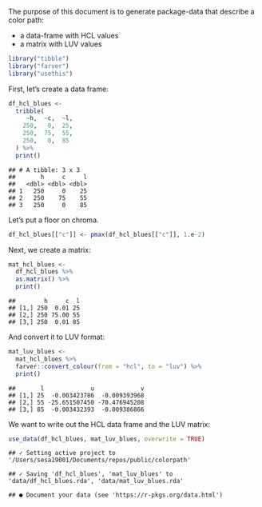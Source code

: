 
The purpose of this document is to generate package-data that describe a
color path:

  - a data-frame with HCL values
  - a matrix with LUV values

<!-- end list -->

``` r
library("tibble")
library("farver")
library("usethis")
```

First, let’s create a data frame:

``` r
df_hcl_blues <- 
  tribble(
     ~h,  ~c,  ~l,
    250,   0,  25,
    250,  75,  55,
    250,   0,  85
  ) %>%
  print()
```

    ## # A tibble: 3 x 3
    ##       h     c     l
    ##   <dbl> <dbl> <dbl>
    ## 1   250     0    25
    ## 2   250    75    55
    ## 3   250     0    85

Let’s put a floor on chroma.

``` r
df_hcl_blues[["c"]] <- pmax(df_hcl_blues[["c"]], 1.e-2)
```

Next, we create a matrix:

``` r
mat_hcl_blues <- 
  df_hcl_blues %>%
  as.matrix() %>% 
  print()
```

    ##        h     c  l
    ## [1,] 250  0.01 25
    ## [2,] 250 75.00 55
    ## [3,] 250  0.01 85

And convert it to LUV format:

``` r
mat_luv_blues <- 
  mat_hcl_blues %>%
  farver::convert_colour(from = "hcl", to = "luv") %>%
  print()
```

    ##       l             u             v
    ## [1,] 25  -0.003423786  -0.009393968
    ## [2,] 55 -25.651507450 -70.476945208
    ## [3,] 85  -0.003432393  -0.009386866

We want to write out the HCL data frame and the LUV matrix:

``` r
use_data(df_hcl_blues, mat_luv_blues, overwrite = TRUE)
```

    ## ✓ Setting active project to '/Users/sesa19001/Documents/repos/public/colorpath'

    ## ✓ Saving 'df_hcl_blues', 'mat_luv_blues' to 'data/df_hcl_blues.rda', 'data/mat_luv_blues.rda'

    ## ● Document your data (see 'https://r-pkgs.org/data.html')
